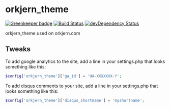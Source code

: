 orkjern_theme
=============

[![Greenkeeper badge](https://badges.greenkeeper.io/eiriksm/orkjern_theme.svg)](https://greenkeeper.io/)
[![Build Status](https://travis-ci.org/eiriksm/orkjern_theme.svg?branch=master)](https://travis-ci.org/eiriksm/orkjern_theme)
[![devDependency Status](https://david-dm.org/eiriksm/orkjern_theme/dev-status.svg)](https://david-dm.org/eiriksm/orkjern_theme#info=devDependencies)

orkjern_theme used on orkjern.com

## Tweaks
To add google analytics to the site, add a line in your settings.php that looks something like this:
```php
$config['orkjern_theme']['ga_id'] = 'UA-XXXXXXX-Y';
```
To add disqus comments to your site, add a line in your settings.php that looks something like this:
```php
$config['orkjern_theme']['disqus_shortname'] = 'myshortname';
```
